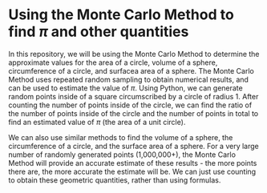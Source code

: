 # Using the Monte Carlo Method to find $\pi$ and other quantities

In this repository, we will be using the Monte Carlo Method to determine the approximate values for the area of a circle, volume of a sphere, circumference of a circle, and surfacea area of a sphere. The Monte Carlo Method uses repeated random sampling to obtain numerical results, and can be used to estimate the value of $\pi$. Using Python, we can generate random points inside of a square circumscribed by a circle of radius 1. After counting the number of points inside of the circle, we can find the ratio of the number of points inside of the circle and the number of points in total to find an estimated value of $\pi$ (the area of a unit circle). 

We can also use similar methods to find the volume of a sphere, the circumference of a circle, and the surface area of a sphere. For a very large number of randomly generated points (1,000,000+), the Monte Carlo Method will provide an accurate estimate of these results - the more points there are, the more accurate the estimate will be. We can just use counting to obtain these geometric quantities, rather than using formulas.
